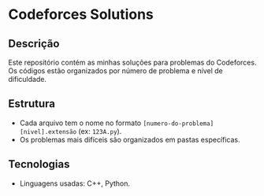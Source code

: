 # Codeforces Solutions

## Descrição
Este repositório contém as minhas soluções para problemas do Codeforces. Os códigos estão organizados por número de problema e nível de dificuldade.

## Estrutura
- Cada arquivo tem o nome no formato `[numero-do-problema][nivel].extensão` (ex: `123A.py`).
- Os problemas mais difíceis são organizados em pastas específicas.

## Tecnologias
- Linguagens usadas: C++, Python.
